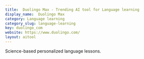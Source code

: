 ```yaml
---
title:  Duolingo Max - Trending AI tool for Language learning
display_name:  Duolingo Max
category: Language learning
category_slug: language-learning
key: duolingo_com
website: https://www.duolingo.com/
layout: aitool
---
```


Science-based personalized language lessons.
